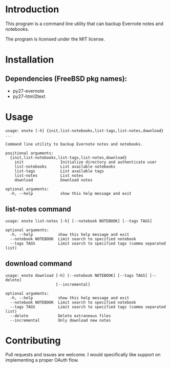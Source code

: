 Introduction
============
This program is a command line utility that can backup Evernote notes and notebooks.

The program is licensed under the MIT license.

Installation
============
## Dependencies (FreeBSD pkg names):
* py27-evernote
* py27-html2text

Usage
=====
```shell
usage: enote [-h] {init,list-notebooks,list-tags,list-notes,download} ...

Command line utility to backup Evernote notes and notebooks.

positional arguments:
  {init,list-notebooks,list-tags,list-notes,download}
    init                Initialize directory and authenticate user
    list-notebooks      List available notebooks
    list-tags           List available tags
    list-notes          List notes
    download            Download notes

optional arguments:
  -h, --help            show this help message and exit
```

## list-notes command
```shell
usage: enote list-notes [-h] [--notebook NOTEBOOK] [--tags TAGS]

optional arguments:
  -h, --help           show this help message and exit
  --notebook NOTEBOOK  Limit search to specified notebook
  --tags TAGS          Limit search to specified tags (comma separated list)
```

## download command
```shell
usage: enote download [-h] [--notebook NOTEBOOK] [--tags TAGS] [--delete]
                      [--incremental]

optional arguments:
  -h, --help           show this help message and exit
  --notebook NOTEBOOK  Limit search to specified notebook
  --tags TAGS          Limit search to specified tags (comma separated list)
  --delete             Delete extraneous files
  --incremental        Only download new notes
```

Contributing
============
Pull requests and issues are welcome. I would specifically like support on implementing a proper OAuth flow. 
